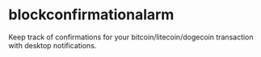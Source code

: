 blockconfirmationalarm
======================

Keep track of confirmations for your bitcoin/litecoin/dogecoin transaction with desktop notifications.
